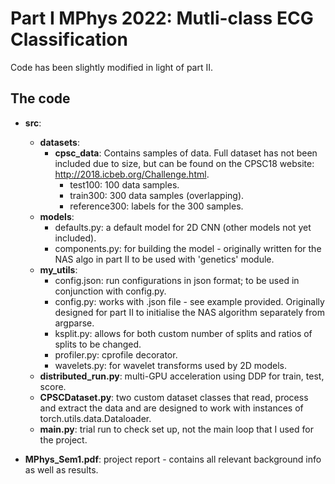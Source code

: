 # Part I  MPhys 2022: Mutli-class ECG Classification

Code has been slightly modified in light of part II.

## The code
* <b>src</b>:
    * <b>datasets</b>:
        * <b>cpsc_data</b>: Contains samples of data. Full dataset has not been included due to size, but can be found on the CPSC18 website: http://2018.icbeb.org/Challenge.html.
            * test100: 100 data samples.
            * train300: 300 data samples (overlapping).
            * reference300: labels for the 300 samples.
    * <b>models</b>:
        * defaults.py: a default model for 2D CNN (other models not yet included).
        * components.py: for building the model - originally written for the NAS algo in part II to be used with 'genetics' module.
    * <b>my_utils</b>:
        * config.json: run configurations in json format; to be used in conjunction with config.py.
        * config.py: works with .json file - see example provided. Originally designed for part II to initialise the NAS algorithm separately from argparse.
        * ksplit.py: allows for both custom number of splits and ratios of splits to be changed.
        * profiler.py: cprofile decorator.
        * wavelets.py: for wavelet transforms used by 2D models.
    * <b>distributed_run.py</b>: multi-GPU acceleration using DDP for train, test, score.
    * <b>CPSCDataset.py</b>: two custom dataset classes that read, process and extract the data and are designed to work with instances of torch.utils.data.Dataloader.
    * <b>main.py</b>: trial run to check set up, not the main loop that I used for the project.

* <b>MPhys_Sem1.pdf</b>: project report - contains all relevant background info as well as results.
